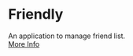 # Friendly

An application to manage friend list.<br>
[More Info](https://github.com/metacube-manthan-rajoria/Assignments/tree/main/006%20-%20DOTNET/Chapter%20005%20-%20ASP.NET%20MVC/Assignment%20006%20-%20Sample%20Application)
